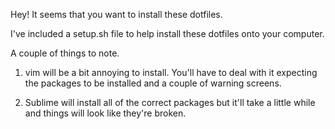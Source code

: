 Hey! It seems that you want to install these dotfiles.

I've included a setup.sh file to help install these dotfiles
onto your computer.

A couple of things to note.

1. vim will be a bit annoying to install. You'll have to deal with
it expecting the packages to be installed and a couple of warning
screens.

2. Sublime will install all of the correct packages but it'll take
a little while and things will look like they're broken.
